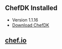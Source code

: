 ## ChefDK Installed

* Version 1.1.16
* [Download ChefDK][1]

## [chef.io][2]

[1]: https://downloads.chef.io/chef-dk "Title"
[2]: https://www.chef.io "Title"
